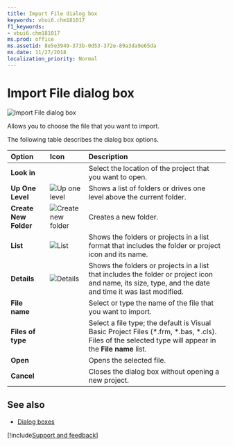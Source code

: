 ```yaml
---
title: Import File dialog box
keywords: vbui6.chm181017
f1_keywords:
- vbui6.chm181017
ms.prod: office
ms.assetid: 8e5e3949-373b-0d53-372e-89a3da9e65da
ms.date: 11/27/2018
localization_priority: Normal
---
```



# Import File dialog box

![Import File dialog box](../../../images/imprtfle_ZA01201616.gif)

Allows you to choose the file that you want to import.

The following table describes the dialog box options.

|Option|Icon|Description|
|:-----|:---|:----------|
|**Look in**| |Select the location of the project that you want to open.|
|**Up One Level**|![Up one level](../../../images/tbr_up_ZA01201763.gif) |Shows a list of folders or drives one level above the current folder.|
|**Create New Folder**|![Create new folder](../../../images/tbr_new_ZA01201715.gif)| Creates a new folder.|
|**List**|![List](../../../images/tbr_list_ZA01201712.gif) |Shows the folders or projects in a list format that includes the folder or project icon and its name.|
|**Details**|![Details](../../../images/tbr_deta_ZA01201697.gif) |Shows the folders or projects in a list that includes the folder or project icon and name, its size, type, and the date and time it was last modified.|
|**File name**| |Select or type the name of the file that you want to import.|
|**Files of type**| |Select a file type; the default is Visual Basic Project Files (*.frm, *.bas, *.cls). Files of the selected type will appear in the **File name** list.|
|**Open**| |Opens the selected file.|
|**Cancel**| |Closes the dialog box without opening a new project.|

## See also

- [Dialog boxes](../dialog-boxes.md)

[!include[Support and feedback](~/includes/feedback-boilerplate.md)]